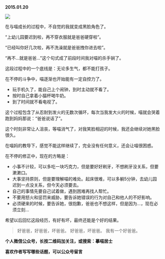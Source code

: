 
          
            
**2015.01.20**



![](//upload-images.jianshu.io/upload_images/51001-764f4e88305e93ea.jpg)




在与喵成长的过程中，不自觉的我就变成黑脸角色了。

“上幼儿园要迟到啦，再不穿衣服就是爸爸硬穿啦”。

“已经叫你好几次啦，再不洗澡就是爸爸拽你进去啦”。

“再不...就是爸爸...”这个句式成了前段时间我对喵的杀手锏了。

这段过程中的一个底线是：无论多生气，都不能打孩子。

在不停的斗争中，喵逐渐也开始能有一定自控力了。
* 玩手机久了，能自己上个闹钟，到时主动就不看了。
* 按时自己拿着小猫杯喝牛奶。
* 到了时间就不看电视了。


这个过程包含了从忍耐到发火的无数次循环，每次当我发大火的时候，喵就会哭着跑到妈妈那说：“爸爸说话了”。

这个时刻非常让人沮丧，等喵消气了，对我笑脸相迎的时候，我还会继续对她黑脸很久。

在喵妈的教导下，感觉不能这样继续了，完全没有任何意义，还会让喵很困惑。

在不停的修正中，现在的方略是：
* 小事不计较，可以多吃一块巧克力，但是要好好刷牙，不想刷牙没关系，但要漱漱口。
* 大事坚持原则，但是要理解喵的难处。起床很难，可以多躺5分钟，去幼儿园迟到一点没关系，但今天必须要去。
* 自己的事情先要自己试着做，遇到困难再找人帮忙。
* 不要用怒火和惩罚来威胁，要告诉她错误的行为对自己和他人的不好影响。
* 必须硬来的时候，要告诉她，很抱歉，爸爸也不想这样，但是因为...，现在必须立刻...


希望以后回忆这段经历，有好有坏，最终还能是个好的结果。
>好爸爸，好爸爸，坏爸爸。
好爸爸，坏爸爸。
我有一个好爸爸。




**个人微信公众号，长按二维码加关注，或搜索：摹喵居士**

**喜欢作者写写哪些话题，可以公众号留言**




          
        